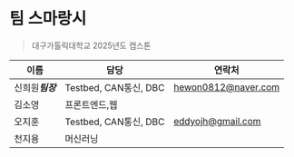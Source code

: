 
# 팀 스마랑시
> 대구가톨릭대학교 2025년도 캡스톤


| 이름          | 담당                  | 연락처               |
| ----------- | ------------------- | ----------------- |
| 신희원***팀장*** | Testbed, CAN통신, DBC | hewon0812@naver.com |
| 김소영         | 프론트엔드,웹             |                   |
| 오지훈         | Testbed, CAN통신, DBC | eddyojh@gmail.com |
| 천지용         | 머신러닝                |                   |
